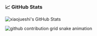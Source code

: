 ### 📈 GitHub Stats

![xiaojueshi's GitHub Stats](https://github-readme-stats.vercel.app/api?username=xiaojueshi&show_icons=true&theme=radical&count_private=true&show_icons=true)

<picture>
  <source media="(prefers-color-scheme: dark)" srcset="https://raw.githubusercontent.com/xiaojueshi/xiaojueshi/output/github-contribution-grid-snake-dark.svg">
  <source media="(prefers-color-scheme: light)" srcset="https://raw.githubusercontent.com/xiaojueshi/xiaojueshi/output/github-contribution-grid-snake.svg">
  <img alt="github contribution grid snake animation" src="https://raw.githubusercontent.com/xiaojueshi/xiaojueshi/output/github-contribution-grid-snake.svg">
</picture>

<!--
**xiaojueshi/xiaojueshi** is a ✨ _special_ ✨ repository because its `README.md` (this file) appears on your GitHub profile.

Here are some ideas to get you started:

- 🔭 I’m currently working on ...
- 🌱 I’m currently learning ...
- 👯 I’m looking to collaborate on ...
- 🤔 I’m looking for help with ...
- 💬 Ask me about ...
- 📫 How to reach me: ...
- 😄 Pronouns: ...
- ⚡ Fun fact: ...
-->
